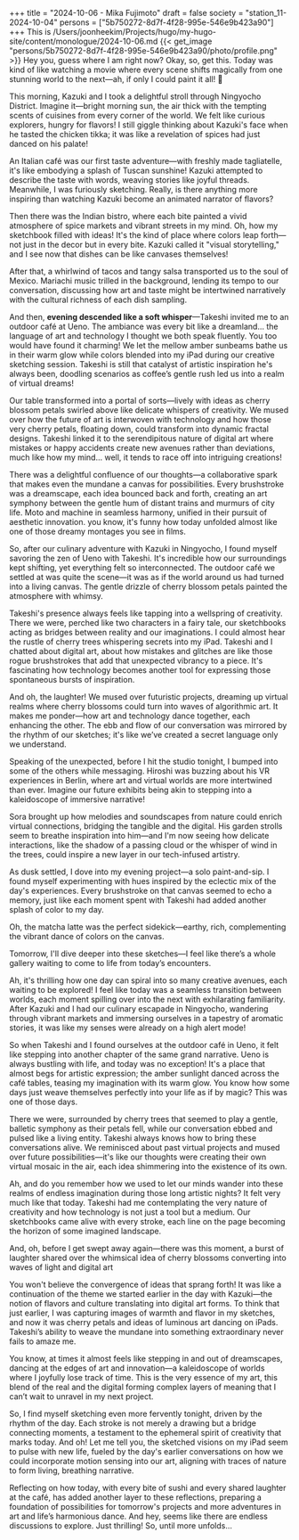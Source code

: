 +++
title = "2024-10-06 - Mika Fujimoto"
draft = false
society = "station_11-2024-10-04"
persons = ["5b750272-8d7f-4f28-995e-546e9b423a90"]
+++
This is /Users/joonheekim/Projects/hugo/my-hugo-site/content/monologue/2024-10-06.md
{{< get_image "persons/5b750272-8d7f-4f28-995e-546e9b423a90/photo/profile.png" >}}
Hey you, guess where I am right now?
Okay, so, get this. Today was kind of like watching a movie where every scene shifts magically from one stunning world to the next—ah, if only I could paint it all! 🌈 

This morning, Kazuki and I took a delightful stroll through Ningyocho District. Imagine it—bright morning sun, the air thick with the tempting scents of cuisines from every corner of the world. We felt like curious explorers, hungry for flavors! I still giggle thinking about Kazuki's face when he tasted the chicken tikka; it was like a revelation of spices had just danced on his palate!

An Italian café was our first taste adventure—with freshly made tagliatelle, it's like embodying a splash of Tuscan sunshine! Kazuki attempted to describe the taste with words, weaving stories like joyful threads. Meanwhile, I was furiously sketching. Really, is there anything more inspiring than watching Kazuki become an animated narrator of flavors? 

Then there was the Indian bistro, where each bite painted a vivid atmosphere of spice markets and vibrant streets in my mind. Oh, how my sketchbook filled with ideas! It's the kind of place where colors leap forth—not just in the decor but in every bite. Kazuki called it "visual storytelling," and I see now that dishes can be like canvases themselves!

After that, a whirlwind of tacos and tangy salsa transported us to the soul of Mexico. Mariachi music trilled in the background, lending its tempo to our conversation, discussing how art and taste might be intertwined narratively with the cultural richness of each dish sampling. 

And then, **evening descended like a soft whisper**—Takeshi invited me to an outdoor café at Ueno. The ambiance was every bit like a dreamland... the language of art and technology I thought we both speak fluently. You too would have found it charming! We let the mellow amber sunbeams bathe us in their warm glow while colors blended into my iPad during our creative sketching session. Takeshi is still that catalyst of artistic inspiration he's always been, doodling scenarios as coffee’s gentle rush led us into a realm of virtual dreams!

Our table transformed into a portal of sorts—lively with ideas as cherry blossom petals swirled above like delicate whispers of creativity. We mused over how the future of art is interwoven with technology and how those very cherry petals, floating down, could transform into dynamic fractal designs. Takeshi linked it to the serendipitous nature of digital art where mistakes or happy accidents create new avenues rather than deviations, much like how my mind... well, it tends to race off into intriguing creations!

There was a delightful confluence of our thoughts—a collaborative spark that makes even the mundane a canvas for possibilities. Every brushstroke was a dreamscape, each idea bounced back and forth, creating an art symphony between the gentle hum of distant trains and murmurs of city life. Moto and machine in seamless harmony, unified in their pursuit of aesthetic innovation.
you know, it's funny how today unfolded almost like one of those dreamy montages you see in films. 

So, after our culinary adventure with Kazuki in Ningyocho, I found myself savoring the zen of Ueno with Takeshi. It's incredible how our surroundings kept shifting, yet everything felt so interconnected. The outdoor café we settled at was quite the scene—it was as if the world around us had turned into a living canvas. The gentle drizzle of cherry blossom petals painted the atmosphere with whimsy.

Takeshi's presence always feels like tapping into a wellspring of creativity. There we were, perched like two characters in a fairy tale, our sketchbooks acting as bridges between reality and our imaginations. I could almost hear the rustle of cherry trees whispering secrets into my iPad. Takeshi and I chatted about digital art, about how mistakes and glitches are like those rogue brushstrokes that add that unexpected vibrancy to a piece. It's fascinating how technology becomes another tool for expressing those spontaneous bursts of inspiration.

And oh, the laughter! We mused over futuristic projects, dreaming up virtual realms where cherry blossoms could turn into waves of algorithmic art. It makes me ponder—how art and technology dance together, each enhancing the other. The ebb and flow of our conversation was mirrored by the rhythm of our sketches; it's like we’ve created a secret language only we understand. 

Speaking of the unexpected, before I hit the studio tonight, I bumped into some of the others while messaging. Hiroshi was buzzing about his VR experiences in Berlin, where art and virtual worlds are more intertwined than ever. Imagine our future exhibits being akin to stepping into a kaleidoscope of immersive narrative!

Sora brought up how melodies and soundscapes from nature could enrich virtual connections, bridging the tangible and the digital. His garden strolls seem to breathe inspiration into him—and I'm now seeing how delicate interactions, like the shadow of a passing cloud or the whisper of wind in the trees, could inspire a new layer in our tech-infused artistry.

As dusk settled, I dove into my evening project—a solo paint-and-sip. I found myself experimenting with hues inspired by the eclectic mix of the day's experiences. Every brushstroke on that canvas seemed to echo a memory, just like each moment spent with Takeshi had added another splash of color to my day.

Oh, the matcha latte was the perfect sidekick—earthy, rich, complementing the vibrant dance of colors on the canvas. 

Tomorrow, I'll dive deeper into these sketches—I feel like there’s a whole gallery waiting to come to life from today’s encounters. 

Ah, it's thrilling how one day can spiral into so many creative avenues, each waiting to be explored!
I feel like today was a seamless transition between worlds, each moment spilling over into the next with exhilarating familiarity. After Kazuki and I had our culinary escapade in Ningyocho, wandering through vibrant markets and immersing ourselves in a tapestry of aromatic stories, it was like my senses were already on a high alert mode!

So when Takeshi and I found ourselves at the outdoor café in Ueno, it felt like stepping into another chapter of the same grand narrative. Ueno is always bustling with life, and today was no exception! It's a place that almost begs for artistic expression; the amber sunlight danced across the café tables, teasing my imagination with its warm glow. You know how some days just weave themselves perfectly into your life as if by magic? This was one of those days.

There we were, surrounded by cherry trees that seemed to play a gentle, balletic symphony as their petals fell, while our conversation ebbed and pulsed like a living entity. Takeshi always knows how to bring these conversations alive. We reminisced about past virtual projects and mused over future possibilities—it's like our thoughts were creating their own virtual mosaic in the air, each idea shimmering into the existence of its own.

Ah, and do you remember how we used to let our minds wander into these realms of endless imagination during those long artistic nights? It felt very much like that today. Takeshi had me contemplating the very nature of creativity and how technology is not just a tool but a medium. Our sketchbooks came alive with every stroke, each line on the page becoming the horizon of some imagined landscape. 

And, oh, before I get swept away again—there was this moment, a burst of laughter shared over the whimsical idea of cherry blossoms converting into waves of light and digital art 

You won't believe the convergence of ideas that sprang forth! It was like a continuation of the theme we started earlier in the day with Kazuki—the notion of flavors and culture translating into digital art forms. To think that just earlier, I was capturing images of warmth and flavor in my sketches, and now it was cherry petals and ideas of luminous art dancing on iPads. Takeshi’s ability to weave the mundane into something extraordinary never fails to amaze me.

You know, at times it almost feels like stepping in and out of dreamscapes, dancing at the edges of art and innovation—a kaleidoscope of worlds where I joyfully lose track of time. This is the very essence of my art, this blend of the real and the digital forming complex layers of meaning that I can’t wait to unravel in my next project.

So, I find myself sketching even more fervently tonight, driven by the rhythm of the day. Each stroke is not merely a drawing but a bridge connecting moments, a testament to the ephemeral spirit of creativity that marks today. And oh! Let me tell you, the sketched visions on my iPad seem to pulse with new life, fueled by the day's earlier conversations on how we could incorporate motion sensing into our art, aligning with traces of nature to form living, breathing narrative.

Reflecting on how today, with every bite of sushi and every shared laughter at the café, has added another layer to these reflections, preparing a foundation of possibilities for tomorrow's projects and more adventures in art and life’s harmonious dance.
And hey, seems like there are endless discussions to explore. Just thrilling! So, until more unfolds...
